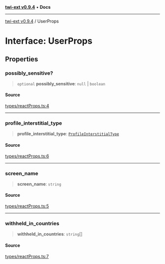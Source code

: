 [**twi-ext v0.9.4**](../README.md) • **Docs**

***

[twi-ext v0.9.4](../README.md) / UserProps

# Interface: UserProps

## Properties

### possibly\_sensitive?

> `optional` **possibly\_sensitive**: `null` \| `boolean`

#### Source

[types/reactProps.ts:4](https://github.com/Robot-Inventor/twi-ext/blob/24a2dc4301a8080c72b12d8fafc73f4bb59bebcc/src/types/reactProps.ts#L4)

***

### profile\_interstitial\_type

> **profile\_interstitial\_type**: [`ProfileInterstitialType`](../type-aliases/ProfileInterstitialType.md)

#### Source

[types/reactProps.ts:6](https://github.com/Robot-Inventor/twi-ext/blob/24a2dc4301a8080c72b12d8fafc73f4bb59bebcc/src/types/reactProps.ts#L6)

***

### screen\_name

> **screen\_name**: `string`

#### Source

[types/reactProps.ts:5](https://github.com/Robot-Inventor/twi-ext/blob/24a2dc4301a8080c72b12d8fafc73f4bb59bebcc/src/types/reactProps.ts#L5)

***

### withheld\_in\_countries

> **withheld\_in\_countries**: `string`[]

#### Source

[types/reactProps.ts:7](https://github.com/Robot-Inventor/twi-ext/blob/24a2dc4301a8080c72b12d8fafc73f4bb59bebcc/src/types/reactProps.ts#L7)
